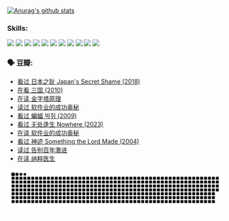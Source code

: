 
[![Anurag's github stats](https://github-readme-stats.vercel.app/api?username=w940853815)](https://github.com/anuraghazra/github-readme-stats)

### Skills:

<code><img height="32" src="https://cdn.jsdelivr.net/npm/simple-icons@v5/icons/python.svg"></code>
<code><img height="32" src="https://cdn.jsdelivr.net/npm/simple-icons@v5/icons/javascript.svg"></code>
<code><img height="32" src="https://cdn.jsdelivr.net/npm/simple-icons@v5/icons/django.svg"></code>
<code><img height="32" src="https://cdn.jsdelivr.net/npm/simple-icons@v5/icons/flask.svg"></code>
<code><img height="32" src="https://cdn.jsdelivr.net/npm/simple-icons@v5/icons/vuetify.svg"></code>
<code><img height="32" src="https://cdn.jsdelivr.net/npm/simple-icons@v5/icons/git.svg"></code>
<code><img height="32" src="https://cdn.jsdelivr.net/npm/simple-icons@v5/icons/docker.svg"></code>
<code><img height="32" src="https://cdn.jsdelivr.net/npm/simple-icons@v5/icons/postgresql.svg"></code>
<code><img height="32" src="https://cdn.jsdelivr.net/npm/simple-icons@v5/icons/elasticsearch.svg"></code>
<code><img height="32" src="https://cdn.jsdelivr.net/npm/simple-icons@v5/icons/macos.svg"></code>
<code><img height="32" src="https://cdn.jsdelivr.net/npm/simple-icons@v5/icons/linux.svg"></code>

### 🗣 豆瓣:

<!-- DOUBAN-ACTIVITIES:START -->
- [看过 日本之耻 Japan's Secret Shame‎ (2018)](https://www.douban.com/people/136069238/status/4431579101/?_i=00706283)
- [在看 三国‎ (2010)](https://www.douban.com/people/136069238/status/4430559482/?_i=00706283)
- [在读 金字塔原理](https://www.douban.com/people/136069238/status/4424812753/?_i=00706283)
- [读过 软件业的成功奥秘](https://www.douban.com/people/136069238/status/4424809958/?_i=00706283)
- [看过 蝙蝠 박쥐‎ (2009)](https://www.douban.com/people/136069238/status/4422787315/?_i=00706283)
- [看过 无处逢生 Nowhere‎ (2023)](https://www.douban.com/people/136069238/status/4416454713/?_i=00706283)
- [在读 软件业的成功奥秘](https://www.douban.com/people/136069238/status/4414815312/?_i=00706283)
- [看过 神迹 Something the Lord Made‎ (2004)](https://www.douban.com/people/136069238/status/4409691983/?_i=00706283)
- [读过 告别百年激进](https://www.douban.com/people/136069238/status/4406414036/?_i=00706283)
- [在读 纳粹医生](https://www.douban.com/people/136069238/status/4406413750/?_i=00706283)
<!-- DOUBAN-ACTIVITIES:END -->


![Snake animation](https://raw.githubusercontent.com/w940853815/w940853815/output/github-contribution-grid-snake.svg)

<!--
**w940853815/w940853815** is a ✨ _special_ ✨ repository because its `README.md` (this file) appears on your GitHub profile.

Here are some ideas to get you started:

- 🔭 I’m currently working on ...
- 🌱 I’m currently learning ...
- 👯 I’m looking to collaborate on ...
- 🤔 I’m looking for help with ...
- 💬 Ask me about ...
- 📫 How to reach me: ...
- 😄 Pronouns: ...
- ⚡ Fun fact: ...
-->
